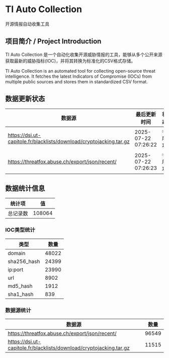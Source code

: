 # TI Auto Collection

 开源情报自动收集工具

## 项目简介 / Project Introduction

TI Auto Collection 是一个自动化收集开源威胁情报的工具，能够从多个公开来源获取最新的威胁指标(IOC)，并将其转换为标准化的CSV格式存储。

TI Auto Collection is an automated tool for collecting open-source threat intelligence. It fetches the latest Indicators of Compromise (IOCs) from multiple public sources and stores them in standardized CSV format.

## 数据更新状态

| 数据源 | 最后更新时间 | 状态 |
|--------|------------|------|
| https://dsi.ut-capitole.fr/blacklists/download/cryptojacking.tar.gz | 2025-07-22 07:26:22 | ✅ 成功 |
| https://threatfox.abuse.ch/export/json/recent/ | 2025-07-22 07:26:23 | ✅ 成功 |






















































































































## 数据统计信息

| 统计项 | 值 |
|--------|----|
| 总记录数 | 108064 |

### IOC类型统计

| 类型 | 数量 |
|------|------|
| domain | 48022 |
| sha256_hash | 24399 |
| ip:port | 23990 |
| url | 8902 |
| md5_hash | 1912 |
| sha1_hash | 839 |

### 数据源统计

| 数据源 | 数量 |
|--------|------|
| https://threatfox.abuse.ch/export/json/recent/ | 96549 |
| https://dsi.ut-capitole.fr/blacklists/download/cryptojacking.tar.gz | 11515 |
